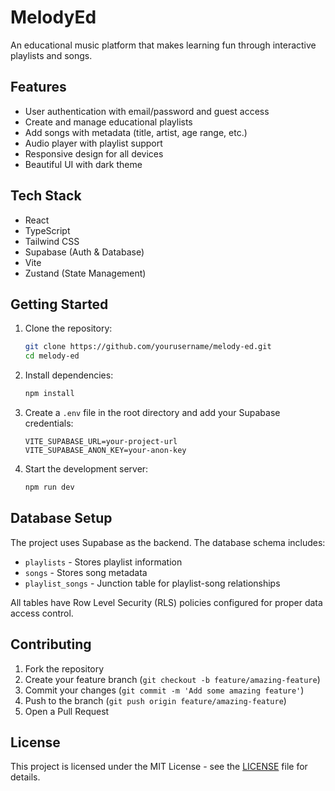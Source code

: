 # MelodyEd

An educational music platform that makes learning fun through interactive playlists and songs.

## Features

- User authentication with email/password and guest access
- Create and manage educational playlists
- Add songs with metadata (title, artist, age range, etc.)
- Audio player with playlist support
- Responsive design for all devices
- Beautiful UI with dark theme

## Tech Stack

- React
- TypeScript
- Tailwind CSS
- Supabase (Auth & Database)
- Vite
- Zustand (State Management)

## Getting Started

1. Clone the repository:
   ```bash
   git clone https://github.com/yourusername/melody-ed.git
   cd melody-ed
   ```

2. Install dependencies:
   ```bash
   npm install
   ```

3. Create a `.env` file in the root directory and add your Supabase credentials:
   ```
   VITE_SUPABASE_URL=your-project-url
   VITE_SUPABASE_ANON_KEY=your-anon-key
   ```

4. Start the development server:
   ```bash
   npm run dev
   ```

## Database Setup

The project uses Supabase as the backend. The database schema includes:

- `playlists` - Stores playlist information
- `songs` - Stores song metadata
- `playlist_songs` - Junction table for playlist-song relationships

All tables have Row Level Security (RLS) policies configured for proper data access control.

## Contributing

1. Fork the repository
2. Create your feature branch (`git checkout -b feature/amazing-feature`)
3. Commit your changes (`git commit -m 'Add some amazing feature'`)
4. Push to the branch (`git push origin feature/amazing-feature`)
5. Open a Pull Request

## License

This project is licensed under the MIT License - see the [LICENSE](LICENSE) file for details.